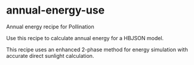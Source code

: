 # annual-energy-use
Annual energy recipe for Pollination

Use this recipe to calculate annual energy for a HBJSON model.

This recipe uses an enhanced 2-phase method for energy simulation with accurate
direct sunlight calculation.
